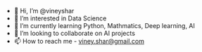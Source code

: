 - 👋 Hi, I’m @vineyshar
- 👀 I’m interested in Data Science
- 🌱 I’m currently learning Python, Mathmatics, Deep learning, AI
- 💞️ I’m looking to collaborate on AI projects
- 📫 How to reach me - viney.shar@gmail.com

<!---
vineyshar/vineyshar is a ✨ special ✨ repository because its `README.md` (this file) appears on your GitHub profile.
You can click the Preview link to take a look at your changes.
--->
